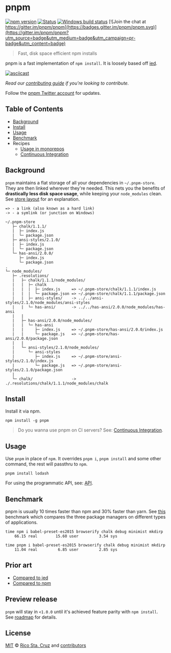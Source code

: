 # pnpm

[![npm version](https://img.shields.io/npm/v/pnpm.svg?maxAge=7200)](https://www.npmjs.com/package/pnpm)
[![Status](https://travis-ci.org/pnpm/pnpm.svg?branch=master)](https://travis-ci.org/pnpm/pnpm "See test builds")
[![Windows build status](https://ci.appveyor.com/api/projects/status/f7437jbcml04x750/branch/master?svg=true)](https://ci.appveyor.com/project/zkochan/pnpm-17nv8/branch/master)
[![Join the chat at https://gitter.im/pnpm/pnpm](https://badges.gitter.im/pnpm/pnpm.svg)](https://gitter.im/pnpm/pnpm?utm_source=badge&utm_medium=badge&utm_campaign=pr-badge&utm_content=badge)

> Fast, disk space efficient npm installs

pnpm is a fast implementation of `npm install`. It is loosely based off [ied].

[![asciicast](http://i.imgur.com/6GLLHaV.gif)](https://asciinema.org/a/99357)

*Read our [contributing guide](CONTRIBUTING.md) if you're looking to contribute.*

Follow the [pnpm Twitter account](https://twitter.com/pnpmjs) for updates.

## Table of Contents

* [Background](#background)
* [Install](#install)
* [Usage](#usage)
* [Benchmark](#benchmark)
* Recipes
  * [Usage in monorepos](docs/recipes/usage-in-monorepos.md)
  * [Continuous Integration](docs/recipes/continuous-integration.md)

## Background

`pnpm` maintains a flat storage of all your dependencies in `~/.pnpm-store`. They are then linked wherever they're needed.
This nets you the benefits of **drastically less disk space usage**, while keeping your `node_modules` clean.
See [store layout](docs/store-layout.md) for an explanation.

```
=> - a link (also known as a hard link)
-> - a symlink (or junction on Windows)

~/.pnpm-store
   ├─ chalk/1.1.1/
   |  ├─ index.js
   |  └─ package.json
   ├─ ansi-styles/2.1.0/
   |  ├─ index.js
   |  └─ package.json
   └─ has-ansi/2.0.0/
      ├─ index.js
      └─ package.json
.
└─ node_modules/
   ├─ .resolutions/
   |   ├─ chalk/1.1.1/node_modules/
   |   |  ├─ chalk
   |   |  |  ├─ index.js     => ~/.pnpm-store/chalk/1.1.1/index.js
   |   |  |  └─ package.json => ~/.pnpm-store/chalk/1.1.1/package.json
   |   |  ├─ ansi-styles/    -> ../../ansi-styles/2.1.0/node_modules/ansi-styles
   |   |  └─ has-ansi/       -> ../../has-ansi/2.0.0/node_modules/has-ansi
   |   |
   |   ├─ has-ansi/2.0.0/node_modules/
   |   |  └─ has-ansi
   |   |     ├─ index.js     => ~/.pnpm-store/has-ansi/2.0.0/index.js
   |   |     └─ package.js   => ~/.pnpm-store/has-ansi/2.0.0/package.json
   |   |
   |   └─ ansi-styles/2.1.0/node_modules/
   |      └─ ansi-styles
   |         ├─ index.js     => ~/.pnpm-store/ansi-styles/2.1.0/index.js
   |         └─ package.js   => ~/.pnpm-store/ansi-styles/2.1.0/package.json
   |
   └─ chalk/                 -> ./.resolutions/chalk/1.1.1/node_modules/chalk
```

## Install

Install it via npm.

```
npm install -g pnpm
```

> Do you wanna use pnpm on CI servers? See: [Continuous Integration](docs/recipes/continuous-integration.md).

## Usage

Use `pnpm` in place of `npm`. It overrides `pnpm i`, `pnpm install` and some other command, the rest will passthru to `npm`.

```
pnpm install lodash
```

For using the programmatic API, see: [API](docs/api.md).

## Benchmark

pnpm is usually 10 times faster than npm and 30% faster than yarn. See [this](https://github.com/zkochan/node-package-manager-benchmark)
benchmark which compares the three package managers on different types of applications.

```
time npm i babel-preset-es2015 browserify chalk debug minimist mkdirp
    66.15 real        15.60 user         3.54 sys
```

```
time pnpm i babel-preset-es2015 browserify chalk debug minimist mkdirp
    11.04 real         6.85 user         2.85 sys
```

## Prior art

* [Compared to ied](docs/vs-ied.md)
* [Compared to npm](docs/vs-npm.md)

## Preview release

`pnpm` will stay in `<1.0.0` until it's achieved feature parity with `npm install`. See [roadmap](https://github.com/pnpm/pnpm/milestone/1) for details.

## License

[MIT](https://github.com/pnpm/pnpm/blob/master/LICENSE) © [Rico Sta. Cruz](http://ricostacruz.com) and [contributors]

[contributors]: http://github.com/pnpm/pnpm/contributors
[ied]: https://github.com/alexanderGugel/ied
